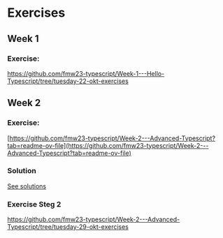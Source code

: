
# Exercises

## Week 1
### Exercise:

https://github.com/fmw23-typescript/Week-1---Hello-Typescript/tree/tuesday-22-okt-exercises

## Week 2

### Exercise:

[https://github.com/fmw23-typescript/Week-2---Advanced-Typescript?tab=readme-ov-file](https://github.com/fmw23-typescript/Week-2---Advanced-Typescript?tab=readme-ov-file)

### Solution
[See solutions](https://github.com/ozayo/ts-exercises/blob/main/src/exercise-2.md)

### Exercise Steg 2

https://github.com/fmw23-typescript/Week-2---Advanced-Typescript/tree/tuesday-29-okt-exercises